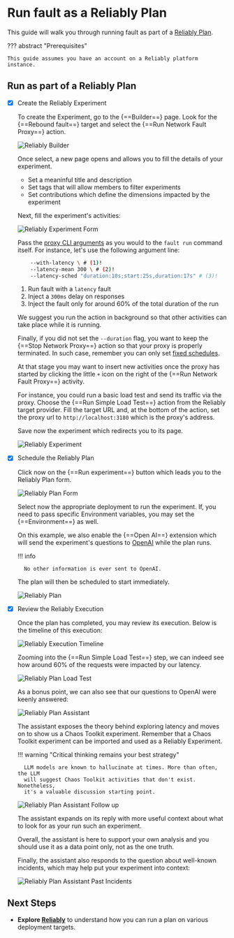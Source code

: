 # Run fault as a Reliably Plan

This guide will walk you through running fault as part of a
[Reliably Plan][reliably].

[reliably]: https://reliably.com

??? abstract "Prerequisites"

    This guide assumes you have an account on a Reliably platform instance.

## Run as part of a Reliably Plan

-   [X] Create the Reliably Experiment

    To create the Experiment, go to the {==Builder==} page. Look for the
    {==Rebound fault==} target and select the {==Run Network Fault Proxy==}
    action.

    ![Reliably Builder](/assets/guide-reliably-builder.png)

    Once select, a new page opens and allows you to fill the details of your
    experiment.

    * Set a meaninful title and description
    * Set tags that will allow members to filter experiments
    * Set contributions which define the dimensions impacted by the experiment
  
    Next, fill the experiment's activities:

    ![Reliably Experiment Form](/assets/guide-reliably-experiment-form.png)

    Pass the [proxy CLI arguments](../reference/cli-commands.md#run-command-options)
    as you would to the `fault run` command itself. For instance, let's use the
    following argument line:

    ```bash
        --with-latency \ # (1)!
        --latency-mean 300 \ # (2)!
        --latency-sched "duration:10s;start:25s,duration:17s" # (3)!
    ```

    1. Run fault with a `latency` fault
    2. Inject a `300ms` delay on responses
    3. Inject the fault only for around 60% of the total duration of the run

    We suggest you run the action in background so that other activities can
    take place while it is running.

    Finally, if you did not set the `--duration` flag, you want to keep the
    {==Stop Network Proxy==} action so that your proxy is properly terminated.
    In such case, remember you can only set
    [fixed schedules](../how-to/proxy/lifecycle.md#scheduling).

    At that stage you may want to insert new activities once the proxy has
    started by clicking the little `+` icon on the right of the
    {==Run Network Fault Proxy==} activity.

    For instance, you could run a basic load test and send its traffic via
    the proxy. Choose the {==Run Simple Load Test==} action from the Reliably
    target provider. Fill the target URL and, at the bottom of the action,
    set the proxy url to `http://localhost:3180` which is the proxy's address.

    Save now the experiment which redirects you to its page.

    ![Reliably Experiment](/assets/guide-reliably-experiment.png)

-   [X] Schedule the Reliably Plan

    Click now on the {==Run experiment==} button which leads you to the
    Reliably Plan form.

    ![Reliably Plan Form](/assets/guide-reliably-plan-form.png)

    Select now the appropriate deployment to run the experiment. If, you need
    to pass specific Environment variables, you may set the {==Environment==}
    as well.

    On this example, we also enable the {==Open AI==} extension which will
    send the experiment's questions to [OpenAI](https://platform.openai.com)
    while the plan runs.

    !!! info

        No other information is ever sent to OpenAI.

    The plan will then be scheduled to start immediately.

    ![Reliably Plan](/assets/guide-reliably-plan.png)

-   [X] Review the Reliably Execution

    Once the plan has completed, you may review its execution. Below is the
    timeline of this execution:

    ![Reliably Execution Timeline](/assets/guide-reliably-plan-timeline.png)

    Zooming into the {==Run Simple Load Test==} step, we can indeed see how
    around 60% of the requests were impacted by our latency.

    ![Reliably Plan Load Test](/assets/guide-reliably-plan-load-test.png)

    As a bonus point, we can also see that our questions to OpenAI were keenly
    answered:

    ![Reliably Plan Assistant](/assets/guide-reliably-plan-assistant-1.png)

    The assistant exposes the theory behind exploring latency and moves on
    to show us a Chaos Toolkit experiment. Remember that a Chaos Toolkit
    experiment can be imported and used as a Reliably Experiment.

    !!! warning "Critical thinking remains your best strategy"

        LLM models are known to hallucinate at times. More than often, the LLM
        will suggest Chaos Toolkit activities that don't exist. Nonetheless,
        it's a valuable discussion starting point.

    ![Reliably Plan Assistant Follow up](/assets/guide-reliably-plan-assistant-2.png)

    The assistant expands on its reply with more useful context about what to
    look for as your run such an experiment.

    Overall, the assistant is here to support your own analysis and you should
    use it as a data point only, not as the one truth.

    Finally, the assistant also responds to the question about well-known
    incidents, which may help put your experiment into context:

    ![Reliably Plan Assistant Past Incidents](/assets/guide-reliably-plan-assistant-3.png)



## Next Steps

- **Explore [Reliably](https://reliably.com)** to understand how you can run
  a plan on various deployment targets.

